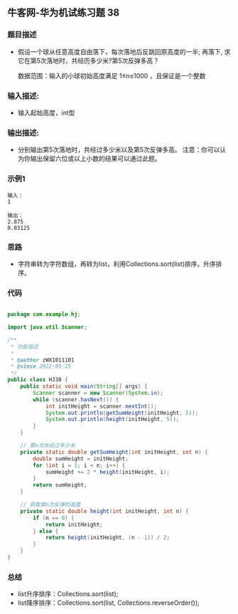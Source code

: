 ## 牛客网-华为机试练习题 38

### 题目描述

*   假设一个球从任意高度自由落下，每次落地后反跳回原高度的一半; 再落下, 求它在第5次落地时，共经历多少米?第5次反弹多高？

    数据范围：输入的小球初始高度满足 1≤n≤1000  ，且保证是一个整数
  
### 输入描述:

+   输入起始高度，int型

### 输出描述:

*  分别输出第5次落地时，共经过多少米以及第5次反弹多高。
   注意：你可以认为你输出保留六位或以上小数的结果可以通过此题。

### 示例1

```
输入：
1

输出：
2.875
0.03125
```
### 思路
*   字符串转为字符数组，再转为list，利用Collections.sort(list)排序。升序排序。
### 代码
```Java

package com.example.hj;

import java.util.Scanner;

/**
 * 功能描述
 *
 * @author zWX1011101
 * @since 2022-05-25
 */
public class HJ38 {
    public static void main(String[] args) {
        Scanner scanner = new Scanner(System.in);
        while (scanner.hasNext()) {
            int initHeight = scanner.nextInt();
            System.out.println(getSumHeight(initHeight, 5));
            System.out.println(height(initHeight, 5));
        }
    }

    // 第n次共经过多少米
    private static double getSumHeight(int initHeight, int n) {
        double sumHeight = initHeight;
        for (int i = 1; i < n; i++) {
            sumHeight += 2 * height(initHeight, i);
        }
        return sumHeight;
    }

    // 获取第n次反弹的高度
    private static double height(int initHeight, int n) {
        if (n == 0) {
            return initHeight;
        } else {
            return height(initHeight, (n - 1)) / 2;
        }
    }
}

```
### 总结
*   list升序排序：Collections.sort(list);
*   list降序排序：Collections.sort(list, Collections.reverseOrder());
